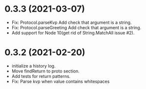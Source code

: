 # 0.3.3 (2021-03-07)

  * Fix: Protocol.parseKvp Add check that argument is a string.
  * Fix: Protocol.parseGreeting Add check that argument is a string.
  * Add support for Node 10(get rid of String.MatchAll issue #2).

# 0.3.2 (2021-02-20)

  * initialize a history log.
  * Move findReturn to proto section.
  * Add tests for return patterns.
  * Fix: Parse kvp when value contains whitespaces
